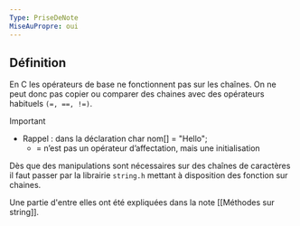 ```yaml
---
Type: PriseDeNote
MiseAuPropre: oui
---
```


## Définition
En C les opérateurs de base ne fonctionnent pas sur les chaînes. On ne peut donc pas copier ou comparer des chaines avec des opérateurs habituels `(=, ==, !=)`.

>[!important]
>- Rappel : dans la déclaration char nom[] = "Hello";  
>	- = n’est pas un opérateur d’affectation, mais une initialisation

Dès que des manipulations sont nécessaires sur des chaînes de caractères il faut passer par la librairie `string.h` mettant à disposition des fonction sur chaines.

Une partie d'entre elles ont été expliquées dans la note [[Méthodes sur string]].